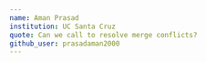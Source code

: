 ```yaml
---
name: Aman Prasad
institution: UC Santa Cruz
quote: Can we call to resolve merge conflicts?
github_user: prasadaman2000
---
```

